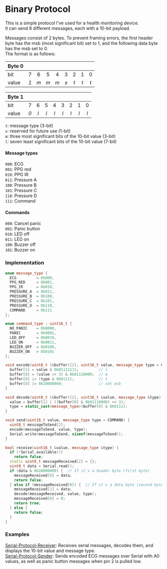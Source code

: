 # Binary Protocol
This is a simple protocol I've used for a health monitoring device.  
It can send 8 different messages, each with a 10-bit payload.

Messages consist of 2 bytes. To prevent framing errors, the first header byte has the msb (most significant bit) set to 1, and the following data byte has the msb set to 0.    
The format is as follows:  

| Byte 0 |     |     |     |     |     |     |     |     | 
|:-------|:---:|:---:|:---:|:---:|:---:|:---:|:---:|:---:|
| bit    |  7  |  6  |  5  |  4  |  3  |  2  |  1  |  0  | 
| value  | *1* | *m* | *m* | *m* | *x* | *t* | *t* | *t* | 

| Byte 1 |     |     |     |     |     |     |     |     | 
|:-------|:---:|:---:|:---:|:---:|:---:|:---:|:---:|:---:| 
| bit    |  7  |  6  |  5  |  4  |  3  |  2  |  1  |  0  | 
| value  | *0* | *l* | *l* | *l* | *l* | *l* | *l* | *l* |

*`t`:* message type (3-bit)  
*`x`:* reserved for future use (1-bit)  
*`m`:* three most significant bits of the 10-bit value (3-bit)  
*`l`:* seven least significant bits of the 10-bit value (7-bit)  

#### Message types
`000`: ECG  
`001`: PPG red  
`010`: PPG IR  
`011`: Pressure A  
`100`: Pressure B  
`101`: Pressure C  
`110`: Pressure D  
`111`: Command  

#### Commands
`000`: Cancel panic  
`001`: Panic button  
`010`: LED off  
`011`: LED on  
`100`: Buzzer off  
`101`: Buzzer on  

### Implementation

```cpp
enum message_type {
  ECG         = 0b000,
  PPG_RED     = 0b001,
  PPG_IR      = 0b010,
  PRESSURE_A  = 0b011,
  PRESSURE_B  = 0b100,
  PRESSURE_C  = 0b101,
  PRESSURE_D  = 0b110,
  COMMAND     = 0b111
};

enum command_type : uint16_t {
  NO_PANIC    = 0b0000,
  PANIC       = 0b0001,
  LED_OFF     = 0b0010,
  LED_ON      = 0b0011,
  BUZZER_OFF  = 0b0100,
  BUZZER_ON   = 0b0101
};

void encode(uint8_t (&buffer)[2], uint16_t value, message_type type = COMMAND) {
  buffer[1] = value & 0b01111111;         // l
  buffer[0] = (value >> 3) & 0b01110000;  // m
  buffer[0] |= (type & 0b0111);           // t
  buffer[0] |= 0b10000000;                // set msb
}

void decode(uint8_t (&buffer)[2], uint16_t &value, message_type &type) {
  value = buffer[1] | ((buffer[0] & 0b01110000) << 3);
  type = static_cast<message_type>(buffer[0] & 0b0111);
}

void send(uint16_t value, message_type type = COMMAND) {
  uint8_t messageToSend[2];
  encode(messageToSend, value, type);
  Serial.write(messageToSend, sizeof(messageToSend));
}

bool receive(uint16_t &value, message_type &type) {
  if (!Serial.available())
    return false;
  static uint8_t messageReceived[2] = {};
  uint8_t data = Serial.read();
  if (data & 0b10000000) {  // If it's a header byte (first byte)
    messageReceived[0] = data;
    return false;
  } else if (messageReceived[0]) {  // If it's a data byte (second byte) and a first byte has been received
    messageReceived[1] = data;
    decode(messageReceived, value, type);
    messageReceived[0] = 0;
    return true;
  } else {
    return false;
  }
}
```
### Examples
[Serial-Protocol-Receiver](Serial-Protocol-Receiver.ino): Receives serial messages, decodes them, and displays the 10-bit value and message type.  
[Serial-Protocol-Sender](Serial-Protocol-Sender.ino): Sends encoded ECG messages over Serial with A0 values, as well as panic button messages when pin 2 is pulled low. 
